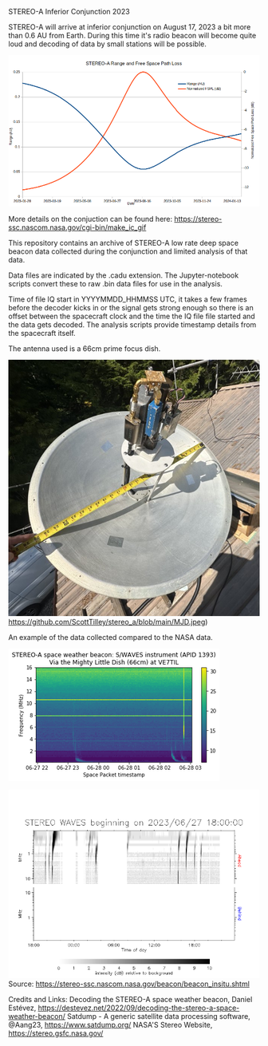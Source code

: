 STEREO-A Inferior Conjunction 2023

STEREO-A will arrive at inferior conjunction on August 17, 2023 a bit more than 0.6 AU from Earth.  During this time it's radio beacon will become quite loud and decoding of data by small stations will be possible.  

![My Image](https://github.com/ScottTilley/stereo_a/blob/main/stereo_a_fspl.png)

More details on the conjuction can be found here:
https://stereo-ssc.nascom.nasa.gov/cgi-bin/make_ic_gif

This repository contains an archive of STEREO-A low rate deep space beacon data collected during the conjunction and limited analysis of that data.

Data files are indicated by the .cadu extension.  The Jupyter-notebook scripts convert these to raw .bin data files for use in the analysis.

Time of file IQ start in YYYYMMDD_HHMMSS UTC, it takes a few frames before the decoder kicks in or the signal gets strong enough so there is an offset between the spacecraft clock and the time the IQ file file started and the data gets decoded.  The analysis scripts provide timestamp details from the spacecraft itself.

The antenna used is a 66cm prime focus dish.  

![My Image](https://github.com/ScottTilley/stereo_a/blob/main/MJD.jpeg)https://github.com/ScottTilley/stereo_a/blob/main/MJD.jpeg)

An example of the data collected compared to the NASA data.

![My Image](https://github.com/ScottTilley/stereo_a/blob/main/swaves.png)

![My Image](https://github.com/ScottTilley/stereo_a/blob/main/beacon_waves.png)
Source: https://stereo-ssc.nascom.nasa.gov/beacon/beacon_insitu.shtml

Credits and Links:
Decoding the STEREO-A space weather beacon, Daniel Estévez, https://destevez.net/2022/09/decoding-the-stereo-a-space-weather-beacon/
Satdump - A generic satellite data processing software, @Aang23, https://www.satdump.org/
NASA'S Stereo Website, https://stereo.gsfc.nasa.gov/
